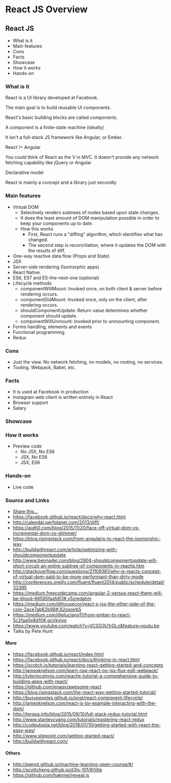 # React JS Overview

## React JS

- What is it
- Main features
- Cons
- Facts
- Showcase
- How it works
- Hands-on

### What is it

React is a UI library developed at Facebook.

The main goal is to build reusable UI components.

React's basic building blocks are called components.

A component is a finite-state machine (ideally)

It isn't a full-stack JS framework like Angular, or Ember.

React != Angular

You could think of React as the V in MVC. It doesn't provide any network fetching capability like jQuery or Angular

Declarative model

React is mainly a concept and a library just secondly

### Main features

- Virtual DOM
    - Selectively renders subtrees of nodes based upon state changes.
    - It does the least amount of DOM manipulation possible in order to keep your components up to date.
    - How this works
        - First, React runs a "diffing" algorithm, which identifies what has changed.
        - The second step is reconciliation, where it updates the DOM with the results of diff.
- One-way reactive data flow (Props and State)
- JSX
- Server-side rendering (Isomorphic apps)
- React Native
- ES6, ES7 and ES-the-next-one (optional)
- Lifecycle methods
    - componentWillMount: Invoked once, on both client & server before rendering occurs.
    - componentDidMount: Invoked once, only on the client, after rendering occurs.
    - shouldComponentUpdate: Return value determines whether component should update.
    - componentWillUnmount: Invoked prior to unmounting component.
- Forms handling, elements and events
- Functional programming
- Redux

### Cons

- Just the view. No network fetching, no models, no routing, no services.
- Tooling. Webpack, Babel, etc.

### Facts

- It is used at Facebook in production
- Instagram web client is written entirely in React
- Browser support
- Salary

### Showcase

### How it works

- Preview code
    - No JSX, No ES6
    - JSX, No ES6
    - JSX, ES6

### Hands-on

- Live code

### Source and Links

- [Share this...](http://www.sitepoint.com/getting-started-react-jsx/)
- https://facebook.github.io/react/docs/why-react.html
- http://calendar.perfplanet.com/2013/diff/
- https://auth0.com/blog/2015/11/20/face-off-virtual-dom-vs-incremental-dom-vs-glimmer/
- https://blog.risingstack.com/from-angularjs-to-react-the-isomorphic-way
- http://buildwithreact.com/article/optimizing-with-shouldcomponentupdate
- http://www.bennadel.com/blog/2904-shouldcomponentupdate-will-short-circuit-an-entire-subtree-of-components-in-reactjs.htm
- http://stackoverflow.com/questions/21109361/why-is-reacts-concept-of-virtual-dom-said-to-be-more-performant-than-dirty-mode
- http://conferences.oreilly.com/fluent/fluent2014/public/schedule/detail/32395
- https://medium.freecodecamp.com/angular-2-versus-react-there-will-be-blood-66595faafd51#.v5zredahm
- https://medium.com/@housecor/react-s-jsx-the-other-side-of-the-coin-2ace7ab62b98#.62osoirb5
- https://medium.com/@eluciano11/from-ember-to-react-5c2faa0e8d10#.gcirkyivo
- https://www.youtube.com/watch?v=VCSG3U1rGLo&feature=youtu.be
- Talks by Pete Hunt

#### More

- https://facebook.github.io/react/index.html
- https://facebook.github.io/react/docs/thinking-in-react.html
- https://scotch.io/tutorials/learning-react-getting-started-and-concepts
- http://jamesknelson.com/learn-raw-react-no-jsx-flux-es6-webpack/
- http://tylermcginnis.com/reactjs-tutorial-a-comprehensive-guide-to-building-apps-with-react/
- https://github.com/enaqx/awesome-react
- https://blog.risingstack.com/the-react-way-getting-started-tutorial/
- http://busypeoples.github.io/post/react-component-lifecycle/
- http://jamesknelson.com/react-js-by-example-interacting-with-the-dom/
- http://teropa.info/blog/2015/09/10/full-stack-redux-tutorial.html
- http://www.stanleycyang.com/tutorials/mastering-react-redux
- http://codeutopia.net/blog/2016/01/10/getting-started-with-react-the-easy-way/
- http://www.sitepoint.com/getting-started-react/
- http://buildwithreact.com/

#### Others

- http://pieroit.github.io/machine-learning-open-course/#/
- http://scottcheng.github.io/d3js-101/#/title
- https://github.com/hakimel/reveal.js
